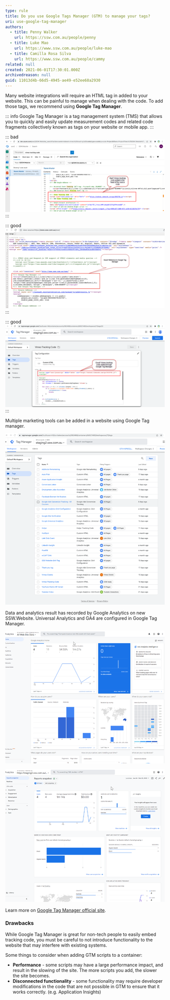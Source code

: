 ```yaml
---
type: rule
title: Do you use Google Tags Manager (GTM) to manage your tags?
uri: use-google-tag-manager
authors:
  - title: Penny Walker
    url: https://ssw.com.au/people/penny
  - title: Luke Mao
    url: https://www.ssw.com.au/people/luke-mao
  - title: Camilla Rosa Silva
    url: https://www.ssw.com.au/people/cammy
related: null
created: 2021-06-01T17:30:01.000Z
archivedreason: null
guid: 11013d4b-66d5-4945-ae49-e52ee68a2930
---
```

Many website integrations will require an HTML tag in added to your website. This can be painful to manage when dealing with the code. To add those tags, we recommend using **Google Tag Manager**.

::: info
Google Tag Manager is a tag management system (TMS) that allows you to quickly and easily update measurement codes and related code fragments collectively known as tags on your website or mobile app.
:::

<!--endintro-->

::: bad
![Figure: Bad example – Vimeo tracking code added in the head of the source code](tracking-code-bad.png)
:::

::: good
![Figure: Good example – Reference to the Google Tag Manager](tracking-code-reference-google-tag-manager.png)
:::

::: good
![Figure: Good example – Vimeo tracking code added through Google Tag Manager](tracking-code-good.png)
:::

Multiple marketing tools can be added in a website using Google Tag manager.

![Figure: All tags are added in new SSW.Website using GTM](trracking-all-tags.png)

Data and analytics result has recorded by Google Analytics on new SSW.Website. Universal Analytics and GA4 are configured in Google Tag Manager.

![Figure: Universal Analytics is collecting data from the website](tracking-universal-analytics.png)

![Figure: GA4 is collecting data from the website](tracking-ga4.png)

Learn more on [Google Tag Manager official site](https://marketingplatform.google.com/about/tag-manager/benefits/).

### Drawbacks
While Google Tag Manager is great for non-tech people to easily embed tracking code, you must be careful to not introduce functionality to the website that may interfere with existing systems. 

Some things to consider when adding GTM scripts to a container:

* **Performance** - some scripts may have a large performance impact, and result in the slowing of the site. The more scripts you add, the slower the site becomes.
* **Disconnected functionality** - some functionality may require developer modifications in the code that are not possible in GTM to ensure that it works correctly. (e.g. Application Insights)